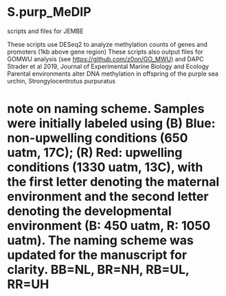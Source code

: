 # S.purp_MeDIP
scripts and files for JEMBE

These scripts use DESeq2 to analyze methylation counts of genes and promoters (1kb above gene region)
These scripts also output files for GOMWU analysis (see https://github.com/z0on/GO_MWU) and DAPC
Strader et al 2019, Journal of Experimental Marine Biology and Ecology
Parental environments alter DNA methylation in offspring of the purple sea urchin, Strongylocentrotus purpuratus

# note on naming scheme. Samples were initially labeled using (B) Blue: non-upwelling conditions (650 uatm, 17C); (R) Red: upwelling conditions (1330 uatm, 13C), with the first letter denoting the maternal environment and the second letter denoting the developmental environment (B: 450 uatm, R: 1050 uatm). The naming scheme was updated for the manuscript for clarity. BB=NL, BR=NH, RB=UL, RR=UH
